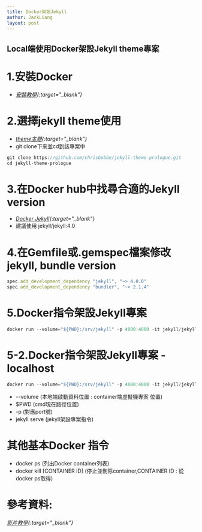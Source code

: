 ```yaml
---
title: Docker架設Jekyll
author: JackLiang
layout: post
---
```

<h2>Local端使用Docker架設Jekyll theme專案</h2>


# 1.安裝Docker
* *[安裝教學](https://docs.docker.com/get-docker/){:target="_blank"}*

# 2.選擇jekyll theme使用
* *[theme主題](https://jekyllthemes.io/free){:target="_blank"}*
* git clone下來並cd到該專案中
```js
git clone https://github.com/chrisbobbe/jekyll-theme-prologue.git
cd jekyll-theme-prologue
```
# 3.在Docker hub中找尋合適的Jekyll version
* *[Docker Jekyll](https://hub.docker.com/r/jekyll/jekyll/tags){:target="_blank"}*
* 建議使用 jekyll/jekyll:4.0

# 4.在Gemfile或.gemspec檔案修改jekyll, bundle version
```js
spec.add_development_dependency "jekyll", "~> 4.0.0"
spec.add_development_dependency "bundler", "~> 2.1.4"
```

# 5.Docker指令架設Jekyll專案
```js
docker run --volume="${PWD}:/srv/jekyll" -p 4000:4000 -it jekyll/jekyll:4.0.0 jekyll serve
```
# 5-2.Docker指令架設Jekyll專案 - localhost
```js
docker run --volume="${PWD}:/srv/jekyll" -p 4000:4000 -it jekyll/jekyll:4.0.0 jekyll serve --host localhost
```
* --volume (本地端啟動資料位置 : container端虛擬機專案  位置)
* $PWD (cmd現在路徑位置)
* -p (對應port號)
* jekyll serve (jekyll架設專案指令)

# 其他基本Docker 指令
* docker ps (列出Docker container列表)
* docker kill [CONTAINER ID] (停止並刪除container,CONTAINER ID : 從docker ps取得)

# 參考資料:
*[影片教學](https://www.youtube.com/watch?v=ZHQ3IwIL590){:target="_blank"}*
